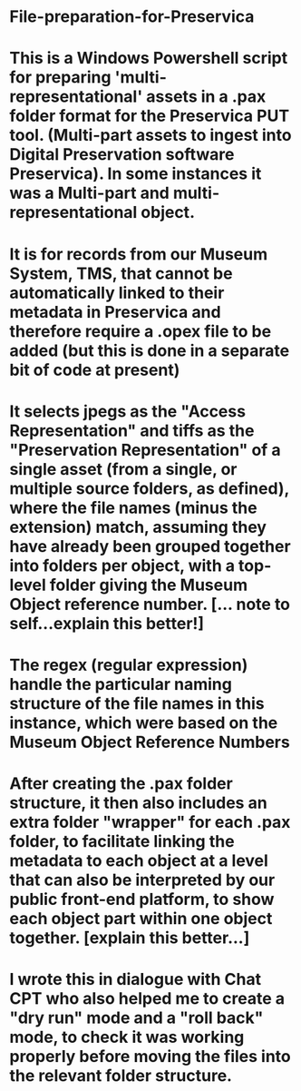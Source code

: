 # File-preparation-for-Preservica
# This is a Windows Powershell script for preparing 'multi-representational' assets in a .pax folder format for the Preservica PUT tool. (Multi-part assets to ingest into Digital Preservation software Preservica). In some instances it was a Multi-part and multi-representational object.
# It is for records from our Museum System, TMS, that cannot be automatically linked to their metadata in Preservica and therefore require a .opex file to be added (but this is done in a separate bit of code at present)
# It selects jpegs as the "Access Representation" and tiffs as the "Preservation Representation" of a single asset (from a single, or multiple source folders, as defined), where the file names (minus the extension) match, assuming they have already been grouped together into folders per object, with a top-level folder giving the Museum Object reference number. [... note to self...explain this better!]
# The regex (regular expression) handle the particular naming structure of the file names in this instance, which were based on the Museum Object Reference Numbers
# After creating the .pax folder structure, it then also includes an extra folder "wrapper" for each .pax folder, to facilitate linking the metadata to each object at a level that can also be interpreted by our public front-end platform, to show each object part within one object together. [explain this better...]
# I wrote this in dialogue with Chat CPT who also helped me to create a "dry run" mode and a "roll back" mode, to check it was working properly before moving the files into the relevant folder structure.
